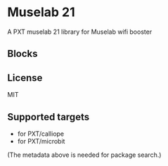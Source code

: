 # Muselab 21

A PXT muselab 21 library for Muselab wifi booster
## Blocks

## License

MIT

## Supported targets

* for PXT/calliope
* for PXT/microbit

(The metadata above is needed for package search.)

